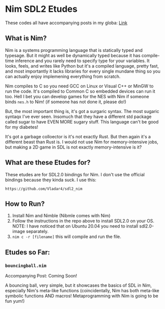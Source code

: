 # Nim SDL2 Etudes

These codes all have accompanying posts in my globa:
[Link](https://chubakbidpaa.com)


## What is Nim?

Nim is a systems programming language that is statically typed and typesage. But it might as well be dynamically typed because it has compile-time inference and you rarely need to specify type for your variables. It looks, feels, and writes like Python but it's a compiled language, pretty fast, and most importantly it lacks libraries for every single mundane thing so you can actually enjoy implemening everything from scratch.

Nim compiles to C so you need GCC on Linux or Visual C++ or MinGW to run the code. It's compiled to Common C so embedded devices can run it too. Hell I bet you can develop games for the NES with Nim if someone binds `nes.h` to Nim! (if someone has not done it, please do!)

But, the most important thing is, it's got a surgaric syntax. The most sugaric syntaqx I've ever seen. Insomuch that they have a different std package called sugar to have EVEN MORE sugary stuff. This language can't be good for my diabetes!

It's got a garbage colloector is it's not exactly Rust. But then again it's a different beast than Rust is. I would not use Nim for memory-intensive jobs, but making a 2D game in SDL is not exactly memory-intensive is it?

## What are these Etudes for?

These etudes are for SDL2.0 bindings for Nim. I don't use the official bindings because they kinda suck. I use this:

```
https://github.com/Vladar4/sdl2_nim
```


## How to Run?

1. Install Nim and Nimble (Nibmle comes with Nim)
2. Follow the instructions in the repo above to install SDL2.0 on your OS. NOTE: I have noticed that on Ubuntu 20.04 you need to install sdl2.0-image separately.
3. `nim c -r [filename]` this will compile and run the file.


## Etudes so Far:

### `bouncingball.nim`

Accompanying Post: Coming Soon!

A bouncing ball, very simple, but it showcases the basics of SDL in Nim, especially Nim's meta-like functions (coincidentally, Nim has both meta-like symbolic functions AND macros! Metaprogramming with Nim is going to be fun yum!)